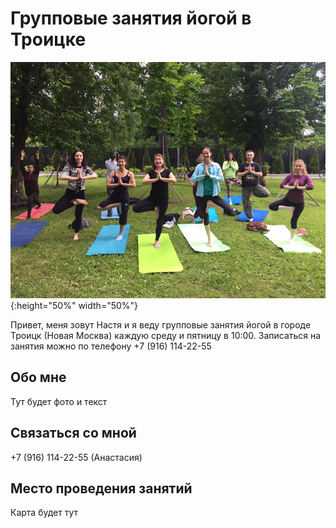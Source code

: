 # Групповые занятия йогой в Троицке

![Заглавное изображение](joga.jpg "Йога в Троицке"){:height="50%" width="50%"}

Привет, меня зовут Настя и я веду групповые занятия йогой в городе Троицк (Новая Москва) каждую среду и пятницу в 10:00.
Записаться на занятия можно по телефону +7 (916) 114-22-55

## Обо мне

Тут будет фото и текст

## Связаться со мной

+7 (916) 114-22-55 (Анастасия)

## Место проведения занятий

Карта будет тут

